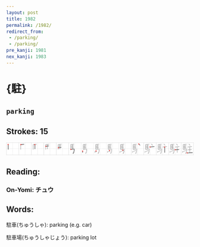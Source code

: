 ```yaml
---
layout: post
title: 1982
permalink: /1982/
redirect_from:
 - /parking/
 - /parking/
pre_kanji: 1981
nex_kanji: 1983
---
```


# {駐}

## `parking`

## Strokes: 15

<div class="stroke"><img src="../images/E9A790.png" /></div>

## Reading:

### On-Yomi: チュウ

## Words:

駐車(ちゅうしゃ): parking (e.g. car)

駐車場(ちゅうしゃじょう): parking lot
